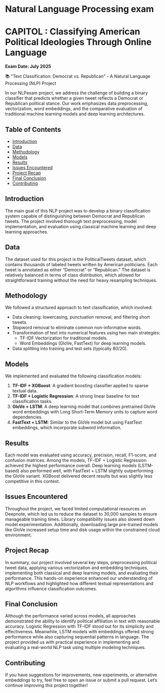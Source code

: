 # Natural Language Processing exam

# CAPITOL : Classifying American Political Ideologies Through Online Language
**Exam Date: July 2025**

📚 "Text Classification: Democrat vs. Republican" - A Natural Language Processing (NLP) Project 

In our NLPexam project, we address the challenge of building a binary classifier that predicts whether a given tweet reflects a Democrat or Republican political stance. Our work emphasizes data preprocessing, vectorization, word embeddings, and the comparative evaluation of traditional machine learning models and deep learning architectures.

## Table of Contents

- [Introduction](#introduction)
- [Data](#data)
- [Methodology](#methodology)
- [Models](#models)
- [Results](#results)
- [Issues Encountered](#issues-encountered)
- [Project Recap](#project-recap)
- [Final Conclusion](#final-conclusion)
- [Contributing](#contributing)

## Introduction

The main goal of this NLP project was to develop a binary classification system capable of distinguishing between Democrat and Republican tweets. The project involved thorough text preprocessing, model implementation, and evaluation using classical machine learning and deep learning approaches.

## Data

The dataset used for this project is the PoliticalTweets dataset, which contains thousands of labeled tweets written by American politicians. Each tweet is annotated as either “Democrat” or “Republican.” The dataset is relatively balanced in terms of class distribution, which allowed for straightforward training without the need for heavy resampling techniques.

## Methodology

We followed a structured approach to text classification, which involved:
- Data cleaning: lowercasing, punctuation removal, and filtering short tweets.
- Stopword removal to eliminate common non-informative words.
- Transformation of text into numerical features using two main strategies:
    - TF-IDF Vectorization for traditional models.
    - Word Embeddings (GloVe, FastText) for deep learning models.
- Data splitting into training and test sets (typically 80/20).

## Models

We implemented and evaluated the following classification models:
1. **TF-IDF + XGBoost**: A gradient boosting classifier applied to sparse textual data.
2. **TF-IDF + Logistic Regression**: A strong linear baseline for text classification tasks.
3. **GloVe + LSTM**: A deep learning model that combines pretrained GloVe word embeddings with Long Short-Term Memory units to capture word dependencies.
4. **FastText + LSTM**: Similar to the GloVe model but using FastText embeddings, which incorporate subword information.

## Results

Each model was evaluated using accuracy, precision, recall, F1-score, and confusion matrices. Among the models, TF-IDF + Logistic Regression achieved the highest performance overall. Deep learning models (LSTM-based) also performed well, with FastText + LSTM slightly outperforming the GloVe variant. XGBoost delivered decent results but was slightly less competitive in this context.


## Issues Encountered

Throughout the project, we faced limited computational resources on Deepnote, which led us to reduce the dataset to 30,000 samples to ensure manageable training times. Library compatibility issues also slowed down model experimentation. Additionally, downloading large pre-trained models like GloVe increased setup time and disk usage within the constrained cloud environment.

## Project Recap

In summary, our project involved several key steps, preprocessing political tweet data, applying various vectorization and embedding techniques, implementing both classical and deep learning models, and evaluating their performance. This hands-on experience enhanced our understanding of NLP workflows and highlighted how different textual representations and algorithms influence classification outcomes.

## Final Conclusion

Although the performance varied across models, all approaches demonstrated the ability to identify political affiliation in text with reasonable accuracy. Logistic Regression with TF-IDF stood out for its simplicity and effectiveness. Meanwhile, LSTM models with embeddings offered strong performance while also capturing sequential patterns in language. The project provided us with practical experience in implementing and evaluating a real-world NLP task using multiple modeling techniques.

## Contributing

If you have suggestions for improvements, new experiments, or alternative embeddings to try, feel free to open an issue or submit a pull request. Let’s continue improving this project together!